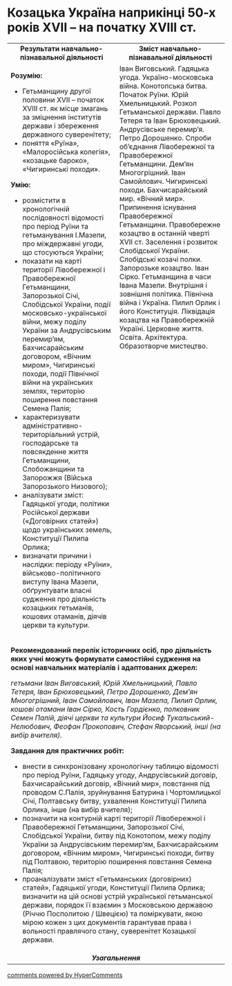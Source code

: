 <div id="hypercomments_widget" class="js-hypercomments-widget invisible"></div>

# Козацька Україна наприкінці 50-х років XVII – на початку XVIII ст.

<table>
<tr>
<td width="50%" align="center"><b>Результати навчально-пізнавальної діяльності</b></td> 
<td width="50%" align="center"><b>Зміст навчально-пізнавальної діяльності</b></td>
</tr>
<tr>
<td width="50%" style="vertical-align:top !important;">
<p><strong>Розумію:</strong></p>
<ul>
<li>Гетьманщину другої половини ХVII &ndash; початок ХVIIІ ст. як місце змагань за зміцнення інститутів держави і збереження державного суверенітету;</li>
<li>поняття &laquo;Руїна&raquo;, &laquo;Малоросійська колегія&raquo;, &laquo;козацьке бароко&raquo;, &laquo;Чигиринські походи&raquo;.</li>
</ul>
<p><strong>Умію: </strong></p>
<ul>
<li>розмістити в хронологічній послідовності відомості про період Руїни та гетьманування І.Мазепи, про міждержавні угоди, що стосуються України;</li>
<li>показати на карті території Лівобережної і Правобережної Гетьманщини, Запорозької Січі, Слобідської України, події московсько-української війни, межу поділу України за Андрусівським перемир&rsquo;ям, Бахчисарайським договором, &laquo;Вічним миром&raquo;, Чигиринські походи, події Північної війни на українських землях, територію поширення повстання Семена Палія;</li>
<li>характеризувати адміністративно-територіальний устрій, господарське та повсякденне життя Гетьманщини, Слобожанщини та Запорожжя (Війська Запорозького Низового);</li>
<li>аналізувати зміст: Гадяцької угоди, політики Російської держави (&laquo;Договірних статей&raquo;) щодо українських земель, Конституції Пилипа Орлика;</li>
<li>визначати причини і наслідки: періоду &laquo;Руїни&raquo;, військово-політичного виступу Івана Мазепи, обґрунтувати власні судження про діяльність козацьких гетьманів, кошових отаманів, діячів церкви та культури.</li>
</ul>
</td>
<td width="50%" style="vertical-align:top !important;">
Іван Виговський. Гадяцька угода. Україно-московська війна. Конотопська битва. Початок Руїни. Юрій Хмельницький. Розкол Гетьманської держави. Павло Тетеря та Іван Брюховецький. Андрусівське перемир’я. Петро Дорошенко. Спроби об’єднання Лівобережної та Правобережної Гетьманщини. Дем’ян Многогрішний. Іван Самойлович. Чигиринські походи. Бахчисарайський мир. «Вічний мир». Припинення існування Правобережної Гетьманщини. Правобережне козацтво в останній чверті ХVІІ ст. Заселення і розвиток Слобідської України. Слобідські козачі полки. Запорозьке козацтво. Іван Сірко. Гетьманщина в часи Івана Мазепи. Внутрішня і зовнішня політика. Північна війна і Україна. Пилип Орлик і його Конституція. Ліквідація козацтва на Правобережній Україні. Церковне життя. Освіта. Архітектура. Образотворче мистецтво.
</td>
</tr>
<tr>
<td colspan="2">
<p><strong>Рекомендований перелік історичних осіб, про діяльність яких учні можуть формувати самостійні судження на основі навчальних матеріалів і адаптованих джерел:</strong></p>
<p><em>гетьмани Іван Виговський, Юрій Хмельницький, Павло Тетеря, Іван Брюховецький, Петро Дорошенко, Дем&rsquo;ян Многогрішний, Іван Самойлович, Іван Мазепа, Пилип Орлик, кошові отамани Іван Сірко, Кость Гордієнко, полковник Семен Палій, діячі церкви та культури Йосиф Тукальський-Нелюбович, Феофан Прокопович, Стефан Яворський, інші (на вибір вчителя).</em></p>
<p><strong>Завдання для практичних робіт:</strong></p>
<ul>
<li>внести в синхронізовану хронологічну таблицю відомості про період Руїни, Гадяцьку угоду, Андрусівський договір, Бахчисарайський договір, &laquo;Вічний мир&raquo;, повстання під проводом С.Палія, зруйнування Батурина і Чортомлицької Січі, Полтавську битву, ухвалення Конституції Пилипа Орлика, інше (на вибір вчителя);</li>
<li>позначити на контурній карті території Лівобережної і Правобережної Гетьманщини, Запорозької Січі, Слобідської України, битву під Конотопом, межу поділу України за Андрусівським перемир&rsquo;ям, Бахчисарайським договором, &laquo;Вічним миром&raquo;, Чигиринські походи, битву під Полтавою, територію поширення повстання Семена Палія;</li>
<li>проаналізувати зміст &laquo;Гетьманських (договірних) статей&raquo;, Гадяцької угоди, Конституції Пилипа Орлика; визначити на цій основі устрій української гетьманської держави, порядок її взаємин з Московською державою (Річчю Посполитою&nbsp;/ Швецією) та поміркувати, якою мірою кожен з цих документів гарантував права і вольності правлячого стану, суверенітет Козацької держави.</li>
</ul>
</td>
</tr>
<tr>
<td colspan="2" align="center"><b><i>Узагальнення</i></b></td>
</tr>
</table>

<div class="js-hypercomments-container">
<a href="http://hypercomments.com" class="hc-link" title="comments widget">comments powered by HyperComments</a>
</div>